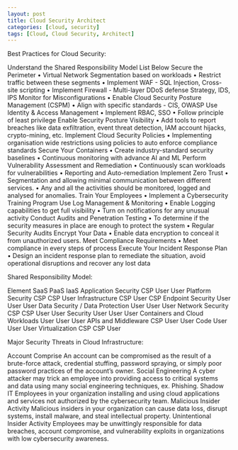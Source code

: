 ```yaml
---
layout: post
title: Cloud Security Architect
categories: [cloud, security]
tags: [Cloud, Cloud Security, Architect]
---
```


Best Practices for Cloud Security:
 
Understand the Shared Responsibility Model	List Below
Secure the Perimeter	•	Virtual Network Segmentation based on workloads
•	Restrict traffic between these segments
•	Implement WAF - SQL Injection, Cross-site scripting
•	Implement Firewall - Multi-layer DDoS defense Strategy, IDS, IPS
Monitor for Misconfigurations	•	Enable Cloud Security Posture Management (CSPM)
•	Align with specific standards - CIS, OWASP
Use Identity & Access Management	•	Implement RBAC, SSO
•	Follow principle of least privilege
Enable Security Posture Visibility	•	Add tools to report breaches like data exfiltration, event threat detection, IAM account hijacks, crypto-mining, etc.
Implement Cloud Security Policies	•	Implementing organisation wide restrictions using policies to auto enforce compliance standards
Secure Your Containers	•	Create industry-standard security baselines 
•	Continuous monitoring with advance AI and ML 
Perform Vulnerability Assessment and Remediation	•	Continuously scan workloads for vulnerabilities
•	Reporting and Auto-remediation
Implement Zero Trust	•	Segmentation and allowing minimal communication between different services.
•	Any and all the activities should be monitored, logged and analysed for anomalies.
Train Your Employees	•	Implement a Cybersecurity Training Program
Use Log Management & Monitoring	•	Enable Logging capabilities to get full visibility
•	Turn on notifications for any unusual activity
Conduct Audits and Penetration Testing	•	To determine if the security measures in place are enough to protect the system
•	Regular Security Audits 
Encrypt Your Data	•	Enable data encryption to conceal it from unauthorized users.
Meet Compliance Requirements	•	Meet compliance in every steps of process
Execute Your Incident Response Plan	•	Design an incident response plan to remediate the situation, avoid operational disruptions and recover any lost data
 
 
Shared Responsibility Model:
 
Element	SaaS	PaaS	IaaS
Application Security	CSP	User	User
Platform Security	CSP	CSP	User
Infrastructure	CSP	User	CSP
Endpoint Security	User	User	User
Data Security / Data Protection	User	User	User
Network Security	CSP	CSP	User
User Security	User	User	User
Containers and Cloud Workloads	User	User	User
APIs and Middleware	CSP	User	User
Code	User	User	User
Virtualization	CSP	CSP	User
 
 
Major Security Threats in Cloud Infrastructure:
 
Account Comprise	An account can be compromised as the result of a brute-force attack, credential stuffing, password spraying, or simply poor password practices of the account’s owner.
Social Engineering	A cyber attacker may trick an employee into providing access to critical systems and data using many social engineering techniques, ex. Phishing.
Shadow IT	Employees in your organization installing and using cloud applications and services not authorized by the cybersecurity team.
Malicious Insider Activity	Malicious insiders in your organization can cause data loss, disrupt systems, install malware, and steal intellectual property.
Unintentional Insider Activity	Employees may be unwittingly responsible for data breaches, account compromise, and vulnerability exploits in organizations with low cybersecurity awareness.
